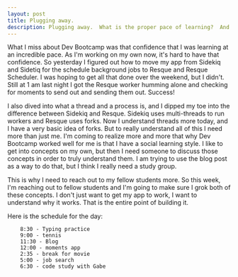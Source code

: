 ```yaml
---
layout: post
title: Plugging away.
description: Plugging away.  What is the proper pace of learning?  And why I need to reach out more.
---
```


What I miss about Dev Bootcamp was that confidence that I was learning at an incredible pace.  As I'm working on my own now, it's hard to have that confidence.  So yesterday I figured out how to move my app from Sidekiq and Sidetiq for the schedule background jobs to Resque and Resque Scheduler.  I was hoping to get all that done over the weekend, but I didn't.  Still at 1 am last night I got the Resque worker humming alone and checking for moments to send out and sending them out.  Success!

I also dived into what a thread and a process is, and I dipped my toe into the difference between Sidekiq and Resque.  Sidekiq uses multi-threads to run workers and Resque uses forks.  Now I understand threads more today, and I have a very basic idea of forks.  But to really understand all of this I need more than just me.  I'm coming to realize more and more that why Dev Bootcamp worked well for me is that I have a social learning style.  I like to get into concepts on my own, but then I need someone to discuss those concepts in order to truly understand them.  I am trying to use the blog post as a way to do that, but I think I really need a study group.  

This is why I need to reach out to my fellow students more.  So this week, I'm reaching out to fellow students and I'm going to make sure I grok both of these concepts.  I don't just want to get my app to work, I want to understand why it works.  That is the entire point of building it.


Here is the schedule for the day:

		8:30 - Typing practice
		9:00 - tennis
		11:30 - Blog
		12:00 - moments app 
		2:35 - break for movie
		5:00 - job search
		6:30 - code study with Gabe
